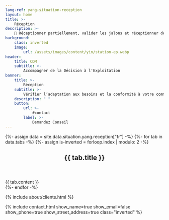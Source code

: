 ```yaml
---
lang-ref: yang-situation-reception
layout: home
title: >-
    Réception
description: >-
     Réceptionner partiellement, valider les jalons et réceptionner définitivement les livrables doit faire l’objet de protocoles dans une démarche de conception en « V » permettant de vérifier le respect de toutes les exigences du Cahier des Charges de départ ou amendé.
background:
    class: inverted
    image:
        url: /assets/images/content/yin/station-ep.webp
header:
    title: CDM
    subtitle: >-
        Accompagner de la Décision à l'Exploitation
banner:
    title: >-
        Réception
    subtitle: >-
        Vérifier l’adaptation aux besoins et la conformité à votre commande
    description: " "
    button:
        url: >-
            #contact
        label: >-
            Demandez Conseil
---
```


{%- assign data = site.data.situation.yang.reception["fr"] -%}
{%- for tab in data.tabs -%}
{%- assign is-inverted = forloop.index | modulo: 2 -%}
<section id="{{ tab.id }}" {% if is-inverted == 0 %}class="inverted"{% endif %}>
    <header class="major">
        <h2>{{ tab.title }}</h2>
    </header>
    {{ tab.content }}
</section>
{%- endfor -%}

{% include about/clients.html %}

{% include contact.html show_name=true show_email=false show_phone=true show_street_address=true class="inverted" %}
